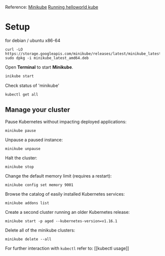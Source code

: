 Reference:
[Minikube](https://minikube.sigs.k8s.io/docs/start/?arch=%2Flinux%2Fx86-64%2Fstable%2Fdebian+package)
[Running helloworld kube](https://amdocs-1.gitbook.io/kubernetes-handbook/installation-and-running-mac-os/running-hello-world-application)

# Setup
for debian / ubuntu x86-64
```
curl -LO https://storage.googleapis.com/minikube/releases/latest/minikube_latest_amd64.deb
sudo dpkg -i minikube_latest_amd64.deb
```

Open **Terminal** to start **Minikube**.

``` sh
inikube start
```

Check status of 'minikube'

``` sh
kubectl get all
```

## Manage your cluster

Pause Kubernetes without impacting deployed applications:

```shell
minikube pause
```

Unpause a paused instance:

```shell
minikube unpause
```

Halt the cluster:

```shell
minikube stop
```

Change the default memory limit (requires a restart):

```shell
minikube config set memory 9001
```

Browse the catalog of easily installed Kubernetes services:

```shell
minikube addons list
```

Create a second cluster running an older Kubernetes release:

```shell
minikube start -p aged --kubernetes-version=v1.16.1
```

Delete all of the minikube clusters:

```shell
minikube delete --all
```

For further interaction with `kubectl` refer to: [[kubectl usage]]

